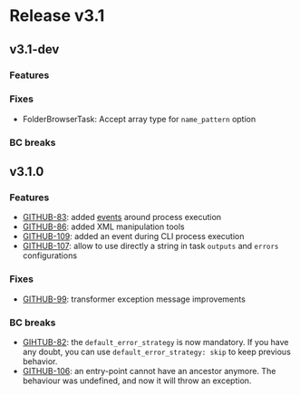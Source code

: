 Release v3.1
============

v3.1-dev
------

### Features

### Fixes

* FolderBrowserTask: Accept array type for `name_pattern` option

### BC breaks

v3.1.0
------

### Features

* [GITHUB-83](https://github.com/cleverage/process-bundle/issues/83): added [events](../04-advanced_workflow.md#events) 
around process execution
* [GITHUB-86](https://github.com/cleverage/process-bundle/issues/86): added XML manipulation tools
* [GITHUB-109](https://github.com/cleverage/process-bundle/issues/109): added an event during CLI process execution
* [GITHUB-107](https://github.com/cleverage/process-bundle/issues/107): allow to use directly a string in task `outputs`
and `errors` configurations

### Fixes

* [GITHUB-99](https://github.com/cleverage/process-bundle/issues/99): transformer exception message improvements

### BC breaks

* [GIHTUB-82](https://github.com/cleverage/process-bundle/issues/82): the `default_error_strategy` is now mandatory. 
If you have any doubt, you can use `default_error_strategy: skip` to keep previous behavior. 
* [GITHUB-106](https://github.com/cleverage/process-bundle/issues/106): an entry-point cannot have an ancestor anymore.
The behaviour was undefined, and now it will throw an exception.
